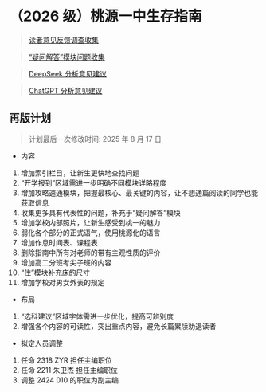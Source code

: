 # （2026 级）桃源一中生存指南

> [读者意见反馈调查收集](https://docs.qq.com/sheet/DUVNITEdreVpFTkN6?tab=ss_d64ex2)

> [“疑问解答”模块问题收集](./questions_collection.md)

> [DeepSeek 分析意见建议](./suggestion_deepseek.md)

> [ChatGPT 分析意见建议](./suggestion_chatgpt.md)

## 再版计划

> 计划最后一次修改时间: 2025 年 8 月 17 日

- 内容

1. 增加索引栏目，让新生更快地查找问题
2. “开学报到”区域需进一步明确不同模块详略程度
3. 增加攻略速通模块，把握最核心、最关键的内容，让不想通篇阅读的同学也能获取信息
4. 收集更多具有代表性的问题，补充于“疑问解答”模块
5. 增加学校内部照片，让新生感受到桃一的魅力
6. 弱化各个部分的正式语气，使用桃源化的语言
7. 增加作息时间表、课程表
8. 删除指南中所有对老师的带有主观性质的评价
9. 增加高二分班考尖子班的内容
10. “住”模块补充床的尺寸
11. 增加学校对男女外表的规定

- 布局

1. “选科建议”区域字体需进一步优化，提高可辨别度
2. 增强各个内容的可读性，突出重点内容，避免长篇累牍劝退读者

- 拟定人员调整

1. 任命 2318 ZYR 担任主编职位
2. 任命 2211 朱卫杰 担任主编职位
3. 调整 2424 010 的职位为副主编

